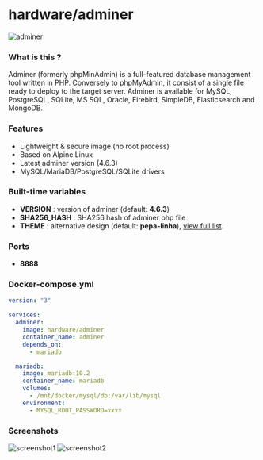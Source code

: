 # hardware/adminer

![adminer](https://i.imgur.com/HRNxSRK.png "adminer")

### What is this ?

Adminer (formerly phpMinAdmin) is a full-featured database management tool written in PHP. Conversely to phpMyAdmin, it consist of a single file ready to deploy to the target server. Adminer is available for MySQL, PostgreSQL, SQLite, MS SQL, Oracle, Firebird, SimpleDB, Elasticsearch and MongoDB.

### Features

- Lightweight & secure image (no root process)
- Based on Alpine Linux
- Latest adminer version (4.6.3)
- MySQL/MariaDB/PostgreSQL/SQLite drivers

### Built-time variables

- **VERSION** : version of adminer (default: **4.6.3**)
- **SHA256_HASH** : SHA256 hash of adminer php file
- **THEME** : alternative design (default: **pepa-linha**), [view full list](https://github.com/vrana/adminer/tree/master/designs).

### Ports

- **8888**

### Docker-compose.yml

```yml
version: "3"

services:
  adminer:
    image: hardware/adminer
    container_name: adminer
    depends_on:
      - mariadb

  mariadb:
    image: mariadb:10.2
    container_name: mariadb
    volumes:
      - /mnt/docker/mysql/db:/var/lib/mysql
    environment:
      - MYSQL_ROOT_PASSWORD=xxxx
```

### Screenshots

![screenshot1](http://i.imgur.com/a9MEEFq.png "screenshot1")
![screenshot2](http://i.imgur.com/SASabMB.png "screenshot2")
